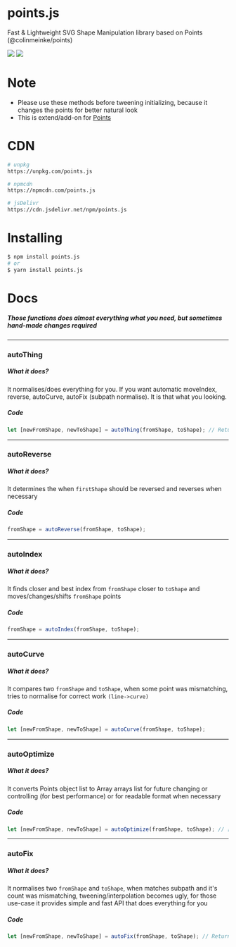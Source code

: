 # points.js
Fast &amp; Lightweight SVG Shape Manipulation library based on Points (@colinmeinke/points)

<img src="http://img.badgesize.io/http://cdn.jsdelivr.net/npm/points.js@latest"/>  <img src="http://img.badgesize.io/http://cdn.jsdelivr.net/npm/points.js@latest?compression=gzip"/>

# Note
* Please use these methods before tweening initializing, because it changes the points for better natural look
* This is extend/add-on for [Points](https://github.com/colinmeinke/points)

# CDN
```bash
# unpkg
https://unpkg.com/points.js

# npmcdn
https://npmcdn.com/points.js

# jsDelivr
https://cdn.jsdelivr.net/npm/points.js
```

# Installing
```bash
$ npm install points.js
# or
$ yarn install points.js
```

# Docs

##### Those functions does almost everything what you need, but sometimes hand-made changes required

---
### autoThing
##### What it does?
It normalises/does everything for you. If you want automatic moveIndex, reverse, autoCurve, autoFix (subpath normalise). It is that what you looking.

##### Code
```javascript
let [newFromShape, newToShape] = autoThing(fromShape, toShape); // Returns normalised path that equalised subpaths and natually look with direction fix/correction (when used?)
```

---
### autoReverse
##### What it does?
It determines the when `firstShape` should be reversed and reverses when necessary

##### Code
```javascript
fromShape = autoReverse(fromShape, toShape);
```

---
### autoIndex
##### What it does?
It finds closer and best index from `fromShape` closer to `toShape` and moves/changes/shifts `fromShape` points

##### Code
```javascript
fromShape = autoIndex(fromShape, toShape);
```

---
### autoCurve
##### What it does?
It compares two `fromShape` and `toShape`, when some point was mismatching, tries to normalise for correct work `(line->curve)`

##### Code
```javascript
let [newFromShape, newToShape] = autoCurve(fromShape, toShape);
```

---
### autoOptimize
##### What it does?
It converts Points object list to Array arrays list for future changing or controlling (for best performance) or for readable format when necessary

##### Code
```javascript
let [newFromShape, newToShape] = autoOptimize(fromShape, toShape); // [['M', 10, 20], ['L', 50, 60]] - easier to tween, read and cleaner
```

---
### autoFix
##### What it does?
It normalises two `fromShape` and `toShape`, when matches subpath and it's count was mismatching, tweening/interpolation becomes ugly, for those use-case it provides simple and fast API that does everything for you

##### Code
```javascript
let [newFromShape, newToShape] = autoFix(fromShape, toShape); // Returns normalised path that equalised subpaths
```